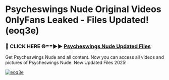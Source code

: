 # Psycheswings Nude Original Videos 0nlyFans Leaked - Files Updated! (eoq3e)

<h3>🔴 CLICK HERE 🌐==►► <a href="https://tinyurl.com/5h6xmrr3" rel="nofollow">Psycheswings Nude Updated Files</a></h3>

Get Psycheswings Nude and all content. Now you can access all videos and pictures of Psycheswings Nude. New Updated Files 2025!

[![eoq3e](https://i.imgur.com/KVD873Z.gif)](https://tinyurl.com/5h6xmrr3)
